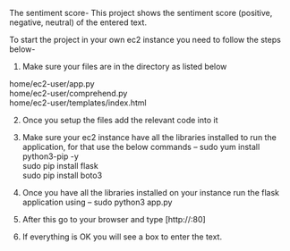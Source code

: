 The sentiment score-
This project shows the sentiment score (positive, negative, neutral) of the entered text.

To start the project in your own ec2 instance you need to follow the steps below-
1.	Make sure your files are in the directory as listed below

home/ec2-user/app.py  
home/ec2-user/comprehend.py  
home/ec2-user/templates/index.html  

2.	Once you setup the files add the relevant code into it

3.	Make sure your ec2 instance have all the libraries installed to run the application, for that use the below commands – 
sudo yum install python3-pip -y  
sudo pip install flask  
sudo pip install boto3  

4.	Once you have all the libraries installed on your instance run the flask application using – 
sudo python3 app.py
 
6.	After this go to your browser and type 
[http://<Your-Public-IP-of-ec2>:80]  

 8. If everything is OK you will see a box to enter the text.
